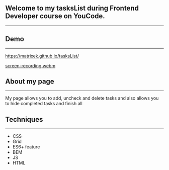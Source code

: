 ## Welcome to my tasksList during Frontend Developer course on YouCode. 
---
## Demo
---
https://matrixek.github.io/tasksList/

[screen-recording.webm](https://www.szybkiplik.pl/zZZ8aF87q4)


## About my page
---
My  page allows you to add, uncheck and delete tasks and also allows you to hide completed tasks and finish all
## Techniques
---
- CSS
- Grid
- ES6+ feature
- BEM
- JS
- HTML
